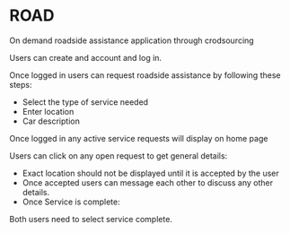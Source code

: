 # ROAD
On demand roadside assistance application through crodsourcing

Users can create and account and log in.

Once logged in users can request roadside assistance by following these steps:

- Select the type of service needed
- Enter location
- Car description

Once logged in any active service requests will display on home page

Users can click on any open request to get general details:
- Exact location should not be displayed until it is accepted by the user
- Once accepted users can message each other to discuss any other details.
- Once Service is complete:

Both users need to select service complete.
